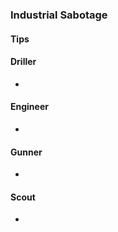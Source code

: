 <h3 id="sabotage">Industrial Sabotage</h3>

<Accordion>

#### Tips

<ClassHighlight name="driller">

#### <ClassIcon name="driller" /><span class="align-middle">Driller</span>

- 

</ClassHighlight>
<ClassHighlight name="engineer">

#### <ClassIcon name="engineer" /><span class="align-middle">Engineer</span>

- 

</ClassHighlight>
<ClassHighlight name="gunner">

#### <ClassIcon name="gunner" /><span class="align-middle">Gunner</span>

- 

</ClassHighlight>
<ClassHighlight name="scout">

#### <ClassIcon name="scout" /><span class="align-middle">Scout</span>

- 

</ClassHighlight>
</Accordion>
